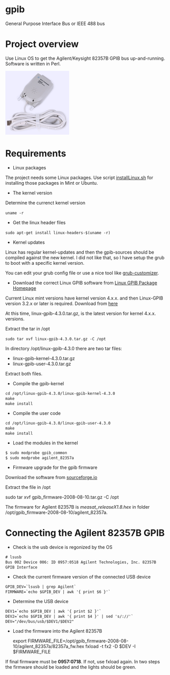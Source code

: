 # gpib
General Purpose Interface Bus or IEEE 488 bus 


# Project overview
Use Linux OS to get the Agilent/Keysight 82357B GPIB bus up-and-running. Software is written in Perl.

<img src="images/agilent_82357b_gpib.jpg" width="200" height="200" />

# Requirements
  * Linux packages

The project needs some Linux packages. Use script [installLinux.sh](scripts/installLinux.sh) for installing those packages in Mint or Ubuntu.


* The kernel version

Determine the currenct kernel version

`uname -r`

* Get the linux header files

`sudo apt-get install linux-headers-$(uname -r)`

* Kernel updates

Linux has regular kernel-updates and then the gpib-sources should be compiled against the new kernel. 
I did not like that, so I have setup the grub to boot with a specific kernel version.

You can edit your grub config file or use a nice tool like [grub-customizer](https://www.fosslinux.com/4300/how-to-edit-grub-bootloader-and-remove-unwanted-entries-in-ubuntu.htm).

* Download the correct Linux GPIB software from [Linux GPIB Package Homepage](https://linux-gpib.sourceforge.io/) 

Current Linux mint versions have kernel version 4.x.x. and then Linux-GPIB version 3.2.x or later is required.
Download from [here](https://sourceforge.net/projects/linux-gpib/files/)

At this time, linux-gpib-4.3.0.tar.gz, is the latest version for kernel 4.x.x. versions.

Extract the tar in /opt

`sudo tar xvf linux-gpib-4.3.0.tar.gz -C /opt`

In directory /opt/linux-gpib-4.3.0 there are two tar files:

  * linux-gpib-kernel-4.3.0.tar.gz
  * linux-gpib-user-4.3.0.tar.gz

Extract both files.

* Compile the gpib-kernel 
>
    cd /opt/linux-gpib-4.3.0/linux-gpib-kernel-4.3.0  
    make
    make install
    
* Compile the user code
>
    cd /opt/linux-gpib-4.3.0/linux-gpib-user-4.3.0
    make
    make install

* Load the modules in the kernel
> 
    $ sudo modprobe gpib_common
    $ sudo modprobe agilent_82357a

* Firmware upgrade for the gpib firmware

Download the software from [sourceforge.io](https://linux-gpib.sourceforge.io/firmware/)

Extract the file in /opt
>
sudo tar xvf gpib_firmware-2008-08-10.tar.gz -C /opt

The firmware for Agilent 82357B is *measat_releaseX1.8.hex* in folder /opt/gpib_firmware-2008-08-10/agilent_82357a.


# Connecting the Agilent 82357B GPIB

* Check is the usb device is regonized by the OS
>
    # lsusb
    Bus 002 Device 006: ID 0957:0518 Agilent Technologies, Inc. 82357B GPIB Interface

* Check the current firmware version of the connected USB device
>
    GPIB_DEV=`lsusb | grep Agilent`
    FIRMWARE=`echo $GPIB_DEV | awk '{ print $6 }'`

 

* Determine the USB device
>
    DEV1=`echo $GPIB_DEV | awk '{ print $2 }'`
    DEV2=`echo $GPIB_DEV | awk '{ print $4 }' | sed 's/://'`
    DEV="/dev/bus/usb/$DEV1/$DEV2"

* Load the firmware into the Agilent 82357B

	export FIRMWARE_FILE=/opt/gpib_firmware-2008-08-10/agilent_82357a/82357a_fw.hex
    fxload -t fx2 -D $DEV -I $FIRMWARE_FILE
    
If final firmware must be **0957:0718**. If not, use fxload again. In two steps the firmware should be loaded and the lights should be green.

